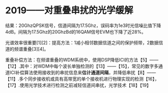 # 2019——对重叠串扰的光学缓解

结果：20GhzQPSK信号，信道间隔为17.5Ghz，误码率为1e3时光信噪比值下降4dB。间隔为17.5Ghz的20GhzBd的16QAM信号EVM也下降了近28%。

光谱效率很重要\[1\]\[2\]：提高方法：1减小相邻数据信道之间的保护频带，2数据信道的频谱重叠\[3\]\[4\]。

重叠补偿方法：在频谱重叠的WDM系统中，使用DSP降低ICI的方法【5】——【12】.其中：对WDM中每个波长单独检测的【13】——【15】，常见的数字多通道ICI补偿算法使用接收到的串扰信息来**估计通道间隔**，并降低串扰【8】——【11】.多个同步接收机或具有高带宽的单个接收机进行物理实现的检测【16】，【17】.使用光学技术进行检测之前减轻信道间串扰，光学技术【18】【19】

